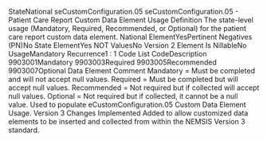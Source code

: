 

StateNational
seCustomConfiguration.05
seCustomConfiguration.05 - Patient Care Report Custom Data Element Usage
Definition
The state-level usage (Mandatory, Required, Recommended, or Optional) for the patient care report custom
data element.
National ElementYesPertinent Negatives (PN)No
State ElementYes
NOT ValuesNo
Version 2 Element
Is NillableNo
UsageMandatory
Recurrence1 : 1
Code List
CodeDescription
9903001Mandatory
9903003Required
9903005Recommended
9903007Optional
Data Element Comment
Mandatory = Must be completed and will not accept null values. 
Required = Must be completed but will accept null values. 
Recommended = Not required but if collected will accept null values. 
Optional = Not required but if collected, it cannot be a null value. 
Used to populate eCustomConfiguration.05 Custom Data Element Usage.
Version 3 Changes Implemented
Added to allow customized data elements to be inserted and collected from within the NEMSIS Version 3 standard.
